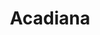 ---
title: Acadiana
crosslinks:
- ragincajuns
- youtubefactsbot
- Louisiana
- autotldr
- youtubot
- plexshares
- KeepOurNetFree
- AMAcadiana
- oil
- u_imguralbumbot
- imagesofthe1990s
- StrongCurves
- criticalrole
- dataisbeautiful
- MassdropBot
- nintendo
- starterpacks
- bad_cop_no_donut
- NewOrleans
- Serendipity
---